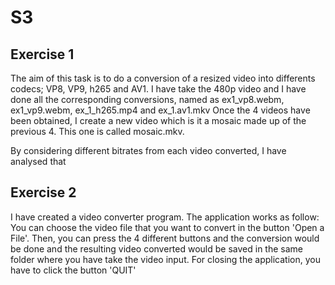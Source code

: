 # S3

## Exercise 1

The aim of this task is to do a conversion of a resized video into differents codecs; VP8, VP9, h265 and AV1. I have take the 480p video and I have done all the corresponding conversions, named as ex1_vp8.webm, ex1_vp9.webm, ex_1_h265.mp4 and ex_1.av1.mkv
Once the 4 videos have been obtained, I create a new video which is it a mosaic made up of the previous 4. This one is called  mosaic.mkv.

By considering different bitrates from each video converted, I have analysed that 


## Exercise 2

I have created a video converter program. The application works as follow: You can choose the video file that you want to convert in the button 'Open a File'. Then, you can press the 4 different buttons and the conversion would be done and the resulting video converted would be saved in the same folder where you have take the video input. For closing the application, you have to click the button 'QUIT'
